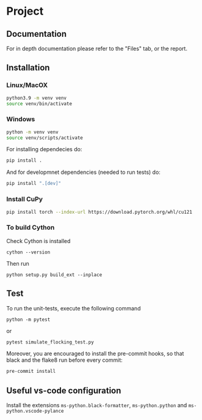 # Project

## Documentation

For in depth documentation please refer to the "Files" tab, or the report.

## Installation
### Linux/MacOX
```bash
python3.9 -m venv venv  
source venv/bin/activate
```

### Windows
```bash
python -m venv venv  
source venv/scripts/activate
```

For installing dependecies do:

```bash
pip install .
```

And for developmnet dependencies (needed to run tests) do:
```bash
pip install ".[dev]"
```

### Install CuPy
```bash
pip install torch --index-url https://download.pytorch.org/whl/cu121
```

### To build Cython
Check Cython is installed
```
cython --version
```
Then run
```
python setup.py build_ext --inplace
```

## Test
To run the unit-tests, execute the following command
```
python -m pytest
```
or
```bash
pytest simulate_flocking_test.py
```

Moreover, you are encouraged to install the pre-commit hooks, so that black and the flake8 run before every commit:
```bash
pre-commit install
```

## Useful vs-code configuration
Install the extensions `ms-python.black-formatter`, `ms-python.python` and `ms-python.vscode-pylance`


